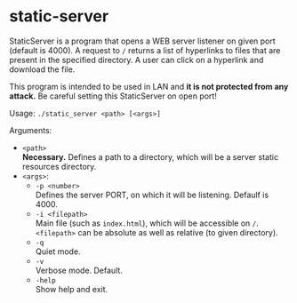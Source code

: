 # static-server
StaticServer is a program that opens a WEB server listener on given port (default is 4000).
A request to `/` returns a list of hyperlinks to files that are present in the specified directory.
A user can click on a hyperlink and download the file.

This program is intended to be used in LAN and **it is not protected from any attack.** Be careful setting this StaticServer on open port!

Usage:
 `./static_server <path> [<args>]`

Arguments:
  * `<path>`\
      **Necessary.** Defines a path to a directory, which will be a server static resources directory.
  * `<args>`:
      * `-p <number>`\
          Defines the server PORT, on which it will be listening.
          Defaulf is 4000.
      * `-i <filepath>`\
          Main file (such as `index.html`), which will be accessible on `/`.
          `<filepath>` can be absolute as well as relative (to given directory).
      * `-q`\
          Quiet mode.
      * `-v`\
          Verbose mode. Default.
      * `-help`\
          Show help and exit.
